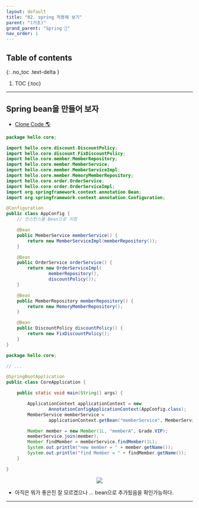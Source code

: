 ```yaml
---
layout: default
title: "02. spring 적용해 보기"
parent: "(기초)"
grand_parent: "Spring 🐍"
nav_order: 1
---
```


## Table of contents
{: .no_toc .text-delta }

1. TOC
{:toc}

---

## Spring bean을 만들어 보자

* [Clone Code 🌎](https://github.com/EasyCoding-7/spring_basic/tree/8)

```java
package hello.core;

import hello.core.discount.DiscountPolicy;
import hello.core.discount.FixDiscountPolicy;
import hello.core.member.MemberRepository;
import hello.core.member.MemberService;
import hello.core.member.MemberServiceImpl;
import hello.core.member.MemoryMemberRepository;
import hello.core.order.OrderService;
import hello.core.order.OrderServiceImpl;
import org.springframework.context.annotation.Bean;
import org.springframework.context.annotation.Configuration;

@Configuration
public class AppConfig {
    // 인스턴스를 Bean으로 지정

    @Bean
    public MemberService memberService() {
        return new MemberServiceImpl(memberRepository());
    }

    @Bean
    public OrderService orderService() {
        return new OrderServiceImpl(
                memberRepository(),
                discountPolicy());
    }

    @Bean
    public MemberRepository memberRepository() {
        return new MemoryMemberRepository();
    }

    @Bean
    public DiscountPolicy discountPolicy() {
        return new FixDiscountPolicy();
    }
}

```

```java
package hello.core;

// ...

@SpringBootApplication
public class CoreApplication {

	public static void main(String[] args) {

		ApplicationContext applicationContext = new
				AnnotationConfigApplicationContext(AppConfig.class);
		MemberService memberService =
				applicationContext.getBean("memberService", MemberService.class);

		Member member = new Member(1L, "memberA", Grade.VIP);
		memberService.join(member);
		Member findMember = memberService.findMember(1L);
		System.out.println("new member = " + member.getName());
		System.out.println("find Member = " + findMember.getName());
	}

}
```

<p align="center">
  <img src="https://taehyungs-programming-blog.github.io/blog/assets/images/spring/basic/basic-2-1.png"/>
</p>


* 아직은 뭐가 좋은진 잘 모르겠으나 ... bean으로 추가됬음을 확인가능하다.

---